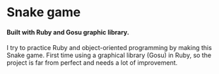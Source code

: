 # Snake game
#### Built with Ruby and Gosu graphic library.
I try to practice Ruby and object-oriented programming by making this Snake game. First time using a graphical library (Gosu) in Ruby, so the project is far from perfect and needs a lot of improvement.
